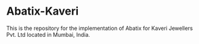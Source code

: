 # Abatix-Kaveri
This is the repository for the implementation of Abatix for Kaveri Jewellers Pvt. Ltd located in Mumbai, India.
